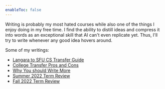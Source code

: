 ```yaml
---
enableToc: false
---
```

Writing is probably my most hated courses while also one of the things I enjoy doing in my free time. I find the ability to distill ideas and compress it into words as an exceptional skill that AI can't even replicate yet. Thus, I'll try to write whenever any good idea hovers around.

Some of my writings:
- [Langara to SFU CS Transfer Guide](notes/sfu-cs-transfer-guide.md)
- [College Transfer Pros and Cons](notes/university-transfer-benefits-and-tips)
- [Why You should Write More](notes/whywrite)
- [Summer 2022 Term Review](notes/term-review-2022summer.md)
- [Fall 2022 Term Review](notes/term-review-2022fall.md)